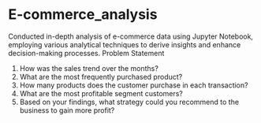 # E-commerce_analysis
Conducted in-depth analysis of e-commerce data using Jupyter Notebook, employing various analytical techniques to derive insights and enhance decision-making processes.
Problem Statement
1. How was the sales trend over the months?
2. What are the most frequently purchased product?
3. How many products does the customer purchase in each transaction?
4. What are the most profitable segment customers?
5. Based on your findings, what strategy could you recommend to the business to gain more profit?
